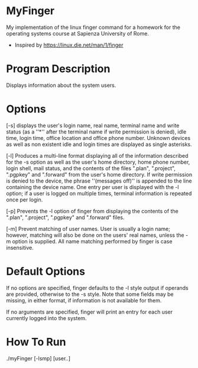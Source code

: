 # MyFinger
My implementation of the linux finger command for a homework for the operating systems course at Sapienza University of Rome.
* Inspired by https://linux.die.net/man/1/finger

# Program Description
Displays information about the system users.

# Options
[-s] displays the user's login name, real name, terminal name and write status (as a ''*'' after the terminal name if write permission is denied), idle time, login time, office location and office phone number.
Unknown devices as well as non existent idle and login times are displayed as single asterisks.

[-l] Produces a multi-line format displaying all of the information described for the -s option as well as the user's home directory, home phone number, login shell, mail status, and the contents of the files ".plan", ".project", ".pgpkey" and ".forward" from the user's home directory.
If write permission is denied to the device, the phrase ''(messages off)'' is appended to the line containing the device name. One entry per user is displayed with the -l option; if a user is logged on multiple times, terminal information is repeated once per login.

[-p] Prevents the -l option of finger from displaying the contents of the ".plan", ".project", ".pgpkey" and ".forward" files.

[-m] Prevent matching of user names. User is usually a login name; however, matching will also be done on the users' real names, unless the -m option is supplied. All name matching performed by finger is case insensitive.

# Default Options
If no options are specified, finger defaults to the -l style output if operands are provided, otherwise to the -s style. Note that some fields may be missing, in either format, if information is not available for them.

If no arguments are specified, finger will print an entry for each user currently logged into the system.

# How To Run
./myFinger [-lsmp] [user..]
